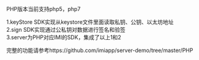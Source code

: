 ﻿PHP版本当前支持php5，php7

1.keyStore SDK实现从keystore文件里面读取私钥、公钥、以太坊地址  
2.sign SDK实现通过公私钥对数据进行签名和验签  
3.server为PHP对应IMI的SDK，集成了以上1和2  

完整的功能请参考https://github.com/imiapp/server-demo/tree/master/PHP
